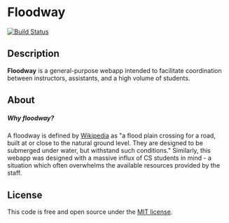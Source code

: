 Floodway
========

[![Build Status](https://travis-ci.org/kvchen/floodway.svg?branch=master)](https://travis-ci.org/kvchen/floodway)

## Description

**Floodway** is a general-purpose webapp intended to facilitate coordination between instructors, assistants, and a high volume of students.

## About

##### Why _floodway_?

A floodway is defined by [Wikipedia](http://en.wikipedia.org/wiki/Floodway_(road)) as "a flood plain crossing for a road, built at or close to the natural ground level. They are designed to be submerged under water, but withstand such conditions." Similarly, this webapp was designed with a massive influx of CS students in mind - a situation which often overwhelms the available resources provided by the staff.

## License

This code is free and open source under the [MIT license](LICENSE).